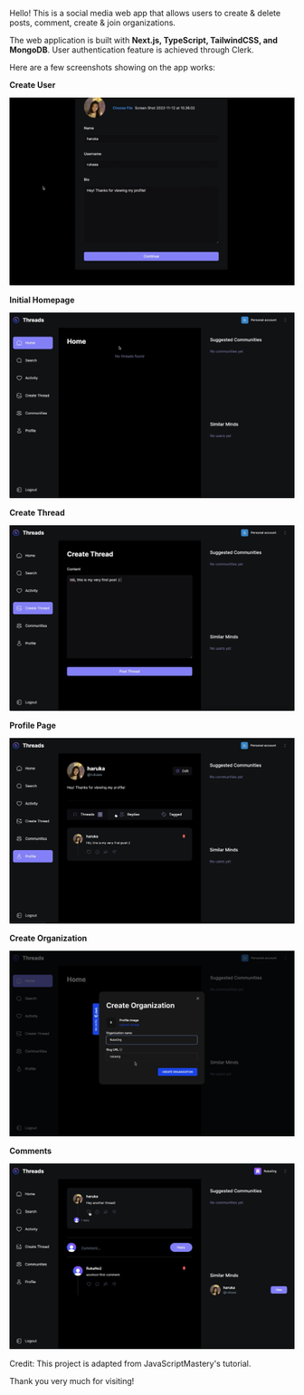 Hello! This is a social media web app that allows users to create & delete posts, comment, create & join organizations. 

The web application is built with **Next.js, TypeScript, TailwindCSS, and MongoDB**. User authentication feature is achieved through Clerk.

Here are a few screenshots showing on the app works:

**Create User**

![Create User](<Screen Shot 2023-10-08 at 23.31.30.png>)

**Initial Homepage**

![Initial Homepage](<Screen Shot 2023-10-08 at 23.31.49.png>)

**Create Thread**

![Create Thread](<Screen Shot 2023-10-08 at 23.32.09.png>)

**Profile Page**

![Profile Page](<Screen Shot 2023-10-08 at 23.32.31.png>)

**Create Organization**

![Create Org](<Screen Shot 2023-10-08 at 23.33.04.png>)

**Comments**

![Comments](<Screen Shot 2023-10-08 at 23.33.38.png>)


Credit: This project is adapted from JavaScriptMastery's tutorial.

Thank you very much for visiting!